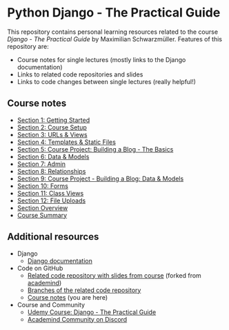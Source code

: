 # Python Django - The Practical Guide

This repository contains personal learning resources related to the course *Django - The Practical Guide* by Maximilian Schwarzmüller.
Features of this repository are:

- Course notes for single lectures (mostly links to the Django documentation)
- Links to related code repositories and slides
- Links to code changes between single lectures (really helpful!)

## Course notes

- [Section 1: Getting Started](Section-1-Getting-Started.md)
- [Section 2: Course Setup](Section-2-Course-Setup.md)
- [Section 3: URLs & Views
](Section-3-URLs-Views.md)
- [Section 4: Templates & Static Files](Section-4-Templates-Static-Files.md)
- [Section 5: Course Project: Building a Blog - The Basics](Section-5-Course-Project-Building-a-Blog-The-Basics.md)
- [Section 6: Data & Models](Section-6-Data-Models.md)
- [Section 7: Admin](Section-7-Admin.md)
- [Section 8: Relationships](Section-8-Relationships.md)
- [Section 9: Course Project - Building a Blog: Data & Models](Section-9-Course-Project-Building-a-Blog-Data-Models.md)
- [Section 10: Forms](Section-10-Forms.md)
- [Section 11: Class Views](Section-11-Class-Views.md)
- [Section 12: File Uploads](Section-12-File-Uploads.md)
- [Section Overview](Sections.md)
- [Course Summary](Summary.md)

## Additional resources

- Django
	- [Django documentation](https://docs.djangoproject.com/)
- Code on GitHub
	- [Related code repository with slides from course](https://github.com/adibaba/django-practical-guide-course-code) (forked from [academind](https://github.com/academind/django-practical-guide-course-code))
	- [Branches of the related code repository](https://github.com/adibaba/django-practical-guide-course-code/branches/all)
	- [Course notes](https://github.com/adibaba/Python-Django-The-Practical-Guide#readme) (you are here)
- Course and Community
	- [Udemy Course: Django - The Practical Guide](https://udemy.com/course/python-django-the-practical-guide/)
	- [Academind Community on Discord](https://academind.com/community/)